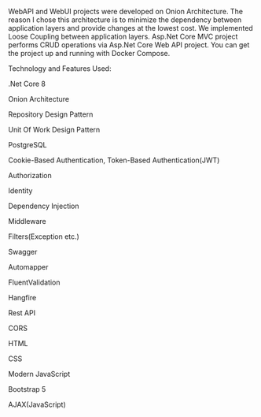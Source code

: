 WebAPI and WebUI projects were developed on Onion Architecture. The reason I chose this architecture is to minimize the dependency between application layers and provide changes at the lowest cost. We implemented Loose Coupling between application layers. Asp.Net Core MVC project performs CRUD operations via Asp.Net Core Web API project. You can get the project up and running with Docker Compose.



Technology and Features Used:

.Net Core 8

Onion Architecture

Repository Design Pattern

Unit Of Work Design Pattern

PostgreSQL

Cookie-Based Authentication, Token-Based Authentication(JWT)

Authorization

Identity

Dependency Injection

Middleware

Filters(Exception etc.)

Swagger

Automapper

FluentValidation

Hangfire

Rest API

CORS

HTML

CSS

Modern JavaScript

Bootstrap 5

AJAX(JavaScript)

